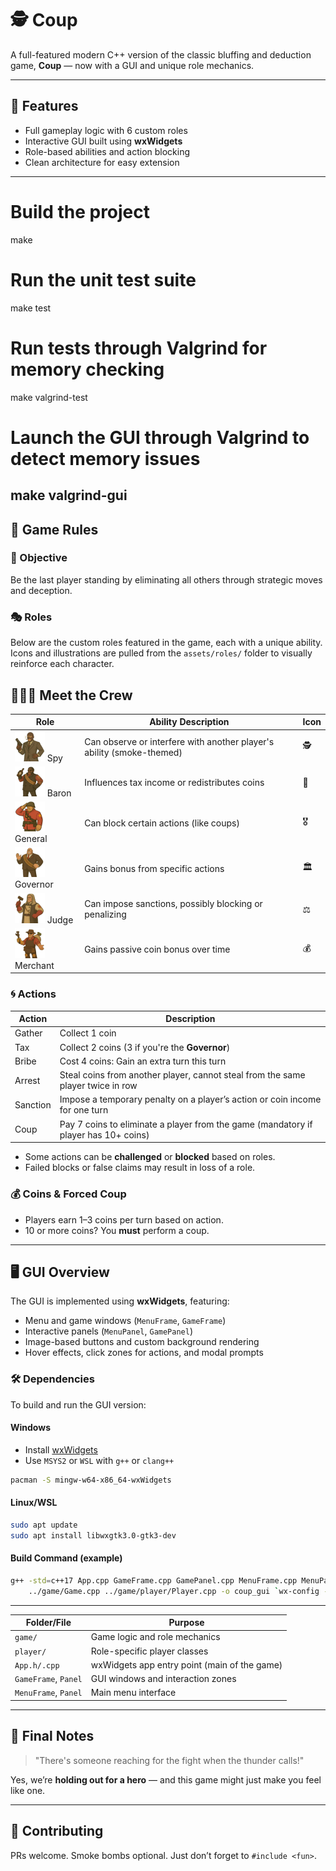 # 🕵️ Coup

A full-featured modern C++ version of the classic bluffing and deduction game, **Coup** — now with a GUI and unique role mechanics.

---

## 🚀 Features

* Full gameplay logic with 6 custom roles
* Interactive GUI built using **wxWidgets**
* Role-based abilities and action blocking
* Clean architecture for easy extension

---

# Build the project
make

# Run the unit test suite
make test

# Run tests through Valgrind for memory checking
make valgrind-test

# Launch the GUI through Valgrind to detect memory issues
make valgrind-gui
---

## 🧾 Game Rules

### 🎯 Objective

Be the last player standing by eliminating all others through strategic moves and deception.

### 🎭 Roles

Below are the custom roles featured in the game, each with a unique ability. Icons and illustrations are pulled from the `assets/roles/` folder to visually reinforce each character.

## 🧑‍🤝‍🧑 Meet the Crew
| Role                                                                      | Ability Description                                                   | Icon |
| ------------------------------------------------------------------------- | --------------------------------------------------------------------- | ---- |
| <img src="assets/roles/Spy.png" alt="Spy" width="48"/> Spy                | Can observe or interfere with another player's ability (smoke-themed) | 🕵️  |
| <img src="assets/roles/Baron.png" alt="Baron" width="48"/> Baron          | Influences tax income or redistributes coins                          | 👑   |
| <img src="assets/roles/General.png" alt="General" width="48"/> General    | Can block certain actions (like coups)                                | 🎖️  |
| <img src="assets/roles/Governor.png" alt="Governor" width="48"/> Governor | Gains bonus from specific actions                                     | 🏛️  |
| <img src="assets/roles/Judge.png" alt="Judge" width="48"/> Judge          | Can impose sanctions, possibly blocking or penalizing                 | ⚖️   |
| <img src="assets/roles/Merchant.png" alt="Merchant" width="48"/> Merchant | Gains passive coin bonus over time                                    | 💰   |
 
### 🌀 Actions

| Action   | Description                                                                         |
| -------- |-------------------------------------------------------------------------------------|
| Gather   | Collect 1 coin                                                                      |
| Tax      | Collect 2 coins (3 if you're the **Governor**)                                      |
| Bribe    | Cost 4 coins:  Gain an extra turn this turn                                         |
| Arrest   | Steal coins from another player, cannot steal from the same player twice in row     |
| Sanction | Impose a temporary penalty on a player’s action or coin income for one turn         |
| Coup     | Pay 7 coins to eliminate a player from the game (mandatory if player has 10+ coins) |

* Some actions can be **challenged** or **blocked** based on roles.
* Failed blocks or false claims may result in loss of a role.

### 💰 Coins & Forced Coup

* Players earn 1–3 coins per turn based on action.
* 10 or more coins? You **must** perform a coup.

---

## 🖥️ GUI Overview

The GUI is implemented using **wxWidgets**, featuring:

* Menu and game windows (`MenuFrame`, `GameFrame`)
* Interactive panels (`MenuPanel`, `GamePanel`)
* Image-based buttons and custom background rendering
* Hover effects, click zones for actions, and modal prompts

### 🛠 Dependencies

To build and run the GUI version:

#### Windows

* Install [wxWidgets](https://www.wxwidgets.org/downloads/)
* Use `MSYS2` or `WSL` with `g++` or `clang++`

```bash
pacman -S mingw-w64-x86_64-wxWidgets
```

#### Linux/WSL

```bash
sudo apt update
sudo apt install libwxgtk3.0-gtk3-dev
```

#### Build Command (example)

```bash
g++ -std=c++17 App.cpp GameFrame.cpp GamePanel.cpp MenuFrame.cpp MenuPanel.cpp \
    ../game/Game.cpp ../game/player/Player.cpp -o coup_gui `wx-config --cxxflags --libs`
```

---

| Folder/File          | Purpose                                      |
| -------------------- |----------------------------------------------|
| `game/`              | Game logic and role mechanics                |
| `player/`            | Role-specific player classes                 |
| `App.h/.cpp`         | wxWidgets app entry point (main of the game) |
| `GameFrame`, `Panel` | GUI windows and interaction zones            |
| `MenuFrame`, `Panel` | Main menu interface                          |

---

## 🤘 Final Notes

> "There's someone reaching for the fight when the thunder calls!"

Yes, we’re **holding out for a hero** — and this game might just make you feel like one.

---

## 📩 Contributing

PRs welcome. Smoke bombs optional. Just don’t forget to `#include <fun>`.
